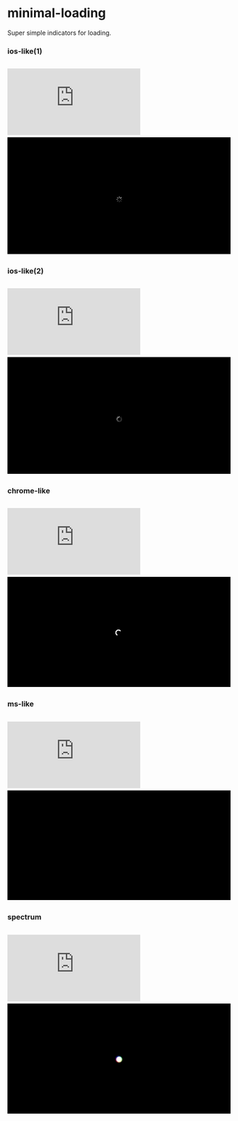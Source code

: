 # minimal-loading

Super simple indicators for loading.

### ios-like(1)
![](https://img.badgesize.io/gaoryrt/minimal-loading/master/html/ios-like1.html)
[![](./gif/ios-like1.gif)](./html/ios-like1.html)
----

### ios-like(2)
![](https://img.badgesize.io/gaoryrt/minimal-loading/master/html/ios-like2.html)
[![](./gif/ios-like2.gif)](./html/ios-like2.html)
----

### chrome-like
![](https://img.badgesize.io/gaoryrt/minimal-loading/master/html/chrome-like.html)
[![](./gif/chrome-like.gif)](./html/chrome-like.html)
----

### ms-like
![](https://img.badgesize.io/gaoryrt/minimal-loading/master/html/ms-like.html)
[![](./gif/ms-like.gif)](./html/ms-like.html)
----

### spectrum
![](https://img.badgesize.io/gaoryrt/minimal-loading/master/html/spectrum.html)
[![](./gif/spectrum.gif)](./html/spectrum.html)
----
